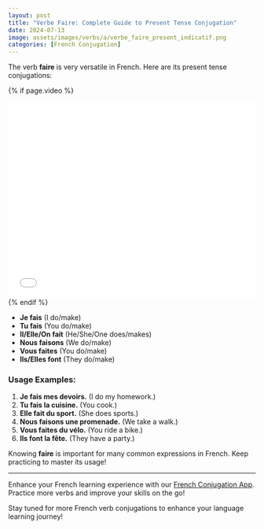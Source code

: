 ```yaml
---
layout: post
title: "Verbe Faire: Complete Guide to Present Tense Conjugation"
date: 2024-07-13
image: assets/images/verbs/a/verbe_faire_present_indicatif.png
categories: [French Conjugation]
---
```


The verb **faire** is very versatile in French. Here are its present tense conjugations:

<!-- Video Embed Section -->
{% if page.video %}
<div class="video-embed">
  <iframe width="100%" height="400" src="{{ page.video | escape }}" frameborder="0" allowfullscreen></iframe>
</div>
{% endif %}

- **Je fais** (I do/make)
- **Tu fais** (You do/make)
- **Il/Elle/On fait** (He/She/One does/makes)
- **Nous faisons** (We do/make)
- **Vous faites** (You do/make)
- **Ils/Elles font** (They do/make)

### Usage Examples:

1. **Je fais mes devoirs.** (I do my homework.)
2. **Tu fais la cuisine.** (You cook.)
3. **Elle fait du sport.** (She does sports.)
4. **Nous faisons une promenade.** (We take a walk.)
5. **Vous faites du vélo.** (You ride a bike.)
6. **Ils font la fête.** (They have a party.)

Knowing **faire** is important for many common expressions in French. Keep practicing to master its usage!

---

Enhance your French learning experience with our [French Conjugation App]({{site.appStore.url}}). Practice more verbs and improve your skills on the go!

Stay tuned for more French verb conjugations to enhance your language learning journey!